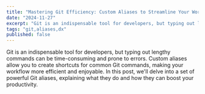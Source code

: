 ```yaml
---
title: "Mastering Git Efficiency: Custom Aliases to Streamline Your Workflow"
date: "2024-11-27"
excerpt: "Git is an indispensable tool for developers, but typing out lengthy commands can be time-consuming and prone to errors. Custom aliases allow you to create shortcuts for common Git commands, making your workflow more efficient and enjoyable. In this post, we'll delve into a set of powerful Git aliases, explaining what they do and how they can boost your productivity."
tags: "git,aliases,dx"
published: false
---
```


Git is an indispensable tool for developers, but typing out lengthy commands can be time-consuming and prone to errors. Custom aliases allow you to create shortcuts for common Git commands, making your workflow more efficient and enjoyable. In this post, we'll delve into a set of powerful Git aliases, explaining what they do and how they can boost your productivity.
